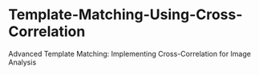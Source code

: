 # Template-Matching-Using-Cross-Correlation
Advanced Template Matching: Implementing Cross-Correlation for Image Analysis
